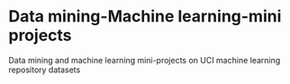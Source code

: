 # Data mining-Machine learning-mini projects
Data mining and machine learning mini-projects on UCI machine learning repository datasets
